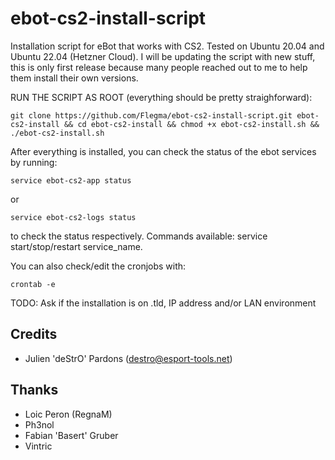# ebot-cs2-install-script
Installation script for eBot that works with CS2. Tested on Ubuntu 20.04 and Ubuntu 22.04 (Hetzner Cloud). 
I will be updating the script with new stuff, this is only first release because many people reached out to me to help them install their own versions.

RUN THE SCRIPT AS ROOT (everything should be pretty straighforward):

```
git clone https://github.com/Flegma/ebot-cs2-install-script.git ebot-cs2-install && cd ebot-cs2-install && chmod +x ebot-cs2-install.sh && ./ebot-cs2-install.sh
```

After everything is installed, you can check the status of the ebot services by running:
```
service ebot-cs2-app status
```
or
```
service ebot-cs2-logs status
```
to check the status respectively. Commands available: service start/stop/restart service_name.

You can also check/edit the cronjobs with:
```
crontab -e
```

TODO: Ask if the installation is on .tld, IP address and/or LAN environment

## Credits
* Julien 'deStrO' Pardons (destro@esport-tools.net)

## Thanks
* Loic Peron (RegnaM)
* Ph3nol
* Fabian 'Basert' Gruber
* Vintric

